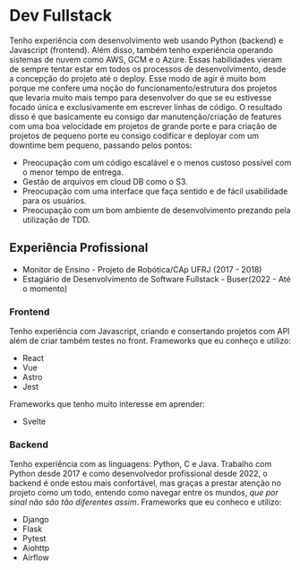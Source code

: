 # Dev Fullstack

Tenho experiência com desenvolvimento web usando Python (backend) e Javascript (frontend). Além disso, também tenho experiência operando sistemas de nuvem como AWS, GCM e o Azure. Essas habilidades vieram de sempre tentar estar em todos os processos de desenvolvimento, desde a concepção do projeto até o deploy. Esse modo de agir é muito bom porque me confere uma noção do funcionamento/estrutura dos projetos que levaria muito mais tempo para desenvolver do que se eu estivesse focado única e exclusivamente em escrever linhas de código.
O resultado disso é que basicamente eu consigo dar manutenção/criação de features com uma boa velocidade em projetos de grande porte e para criação de projetos de pequeno porte eu consigo codificar e deployar com um downtime bem pequeno, passando pelos pontos:
- Preocupação com um código escalável e o menos custoso possível com o menor tempo de entrega.
- Gestão de arquivos em cloud DB como o S3.
- Preocupação com uma interface que faça sentido e de fácil usabilidade para os usuários.
- Preocupação com um bom ambiente de desenvolvimento prezando pela utilização de TDD.

## Experiência Profissional
- Monitor de Ensino - Projeto de Robótica/CAp UFRJ (2017 - 2018)
- Estagiário de Desenvolvimento de Software Fullstack - Buser(2022 - Até o momento)

### Frontend

Tenho experiência com Javascript, criando e consertando projetos com API além de criar também testes no front. Frameworks que eu conheço e utilizo:

- React
- Vue
- Astro
- Jest

Frameworks que tenho muito interesse em aprender:

- Svelte

### Backend

Tenho experiência com as linguagens: Python, C e Java.
Trabalho com Python desde 2017 e como desenvolvedor profissional desde 2022, o backend é onde estou mais confortável, mas graças a prestar atenção no projeto como um todo, entendo como navegar entre os mundos, *que por sinal não são tão diferentes assim*.
Frameworks que eu conheco e utilizo:

- Django
- Flask
- Pytest
- Aiohttp
- Airflow

